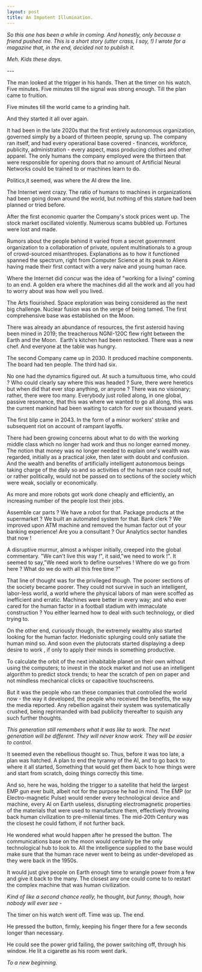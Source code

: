 ```yaml
---
layout: post
title: An Impotent Illumination.
---
```

<p><em>So this one has been a while in coming. And honestly, only because a friend pushed me. This is a short story (utter crass, I say, !) I wrote for a magazine that, in the end, decided not to publish it. </em></p>
<p><em>Meh. Kids these days.</em></p>
<p><em>---</em></p>
<p>The man looked at the trigger in his hands. Then at the timer on his watch. Five minutes. Five minutes till the signal was strong enough. Till the plan came to fruition.</p>
<p>Five minutes till the world came to a grinding halt.</p>
<p>And they started it all over again.</p>
<p>It had been in the late 2020s that the first entirely autonomous organization, governed simply by a board of thirteen people, sprung up. The company ran itself, and had every operational base covered - finances, workforce, publicity, administration - every aspect, mass producing clothes and other apparel. The only humans the company employed were the thirteen that were responsible for opening doors that no amount of Artificial Neural Networks could be trained to or machines learn to do.</p>
<p>Politics,it seemed, was where the AI drew the line.</p>
<p>The Internet went crazy. The ratio of humans to machines in organizations had been going down around the world, but nothing of this stature had been planned or tried before.</p>
<p>After the first economic quarter the Company's stock prices went up. The stock market oscillated violently. Numerous scams bubbled up. Fortunes were lost and made.</p>
<p>Rumors about the people behind it varied from a secret government organization to a collaboration of private, opulent multinationals to a group of crowd-sourced misanthropes. Explanations as to how it functioned spanned the spectrum, right from Computer Science at its peak to Aliens having made their first contact with a very naive and young human race.</p>
<p>Where the Internet did concur was the idea of "working for a living" coming to an end. A golden era where the machines did all the work and all you had to worry about was how well you lived.</p>
<p>The Arts flourished. Space exploration was being considered as the next big challenge. Nuclear fusion was on the verge of being tamed. The first comprehensive base was established on the Moon.</p>
<p>There was already an abundance of resources, the first asteroid having been mined in 2019; the treacherous NGNI-120C flew right between the Earth and the Moon.  Earth's kitchen had been restocked. There was a new chef. And everyone at the table was hungry.</p>
<p>The second Company came up in 2030. It produced machine components. The board had ten people. The third had six.</p>
<p>No one had the dynamics figured out. At such a tumultuous time, who could ? Who could clearly say where this was headed ? Sure, there were heretics but when did that ever stop anything, or anyone ? There was no visionary; rather, there were too many. Everybody just rolled along, in one global, passive resonance, that this was where we wanted to go all along, this was the current mankind had been waiting to catch for over six thousand years.</p>
<p>The first blip came in 2043. In the form of a minor workers' strike and subsequent riot on account of rampant layoffs.</p>
<p>There had been growing concerns about what to do with the working middle class which no longer had work and thus no longer earned money. The notion that money was no longer needed to explain one's wealth was regarded, initially as a practical joke, then later with doubt and confusion. And the wealth and benefits of artificially intelligent autonomous beings taking charge of the daily so and so activities of the human race could not, or rather politically, would not be passed on to sections of the society which were weak, socially or economically.</p>
<p>As more and more robots got work done cheaply and efficiently, an increasing number of the people lost their jobs.</p>
<p>Assemble car parts ? We have a robot for that. Package products at the supermarket ? We built an automated system for that. Bank clerk ? We improved upon ATM machine and removed the human factor out of your banking experience! Are you a consultant ? Our Analytics sector handles that now !</p>
<p>A disruptive murmur, almost a whisper initially, creeped into the global commentary. "We can't live this way !", it said,"we need to work !". It seemed to say,"We need work to define ourselves ! Where do we go from here ? What do we do with all this free time ?"</p>
<p>That line of thought was for the privileged though. The poorer sections of the society became poorer. They could not survive in such an intelligent, labor-less world, a world where the physical labors of man were scoffed as inefficient and erratic. Machines were better in every way; and who ever cared for the human factor in a football stadium with immaculate construction ? You either learned how to deal with such technology, or died trying to.</p>
<p>On the other end, curiously though, the extremely wealthy also started looking for the human factor. Hedonistic splurging could only satiate the human mind so. And soon even the plutocrats started displaying a deep desire to work , if only to apply their minds in something productive.</p>
<p>To calculate the orbit of the next inhabitable planet on their own without using the computers; to invest in the stock market and not use an intelligent algorithm to predict stock trends; to hear the scratch of pen on paper and not mindless mechanical clicks or capacitive touchscreens.</p>
<p>But it was the people who ran these companies that controlled the world now - the way it developed, the people who received the benefits, the way the media reported. Any rebellion against their system was systematically crushed, being reprimanded with bad publicity thereafter to squish any such further thoughts.</p>
<p><em>This generation still remembers what it was like to work. The next generation will be different. They will never know work. They will be easier to control.</em></p>
<p>It seemed even the rebellious thought so. Thus, before it was too late, a plan was hatched. A plan to end the tyranny of the AI, and to go back to where it all started, Something that would get them back to how things were and start from scratch, doing things correctly this time.</p>
<p>And so, here he was, holding the trigger to a satellite that held the largest EMP gun ever built, albeit not for the purpose he had in mind. The EMP (or Electro-magnetic Pulse) would render every technological device and machine, every AI on Earth useless, disrupting electromagnetic properties of the materials that were used to manufacture them, effectively throwing back human civilization to pre-millenial times. The mid-20th Century was the closest he could fathom, if not further back.</p>
<p>He wondered what would happen after he pressed the button. The communications base on the moon would certainly be the only technological hub to look to. All the intelligence supplied to the base would make sure that the human race never went to being as under-developed as they were back in the 1950s.</p>
<p>It would just give people on Earth enough time to wrangle power from a few and give it back to the many. The closest any one could come to to restart the complex machine that was human civilization.</p>
<p><em>Kind of like a second chance really, </em>he thought, <em>but funny, though, how nobody will ever see - </em></p>
<p>The timer on his watch went off. Time was up. The end.</p>
<p>He pressed the button, firmly, keeping his finger there for a few seconds longer than necessary.</p>
<p>He could see the power grid failing, the power switching off, through his window. He lit a cigarette as his room went dark.</p>
<p><em>To a new beginning. </em></p>
